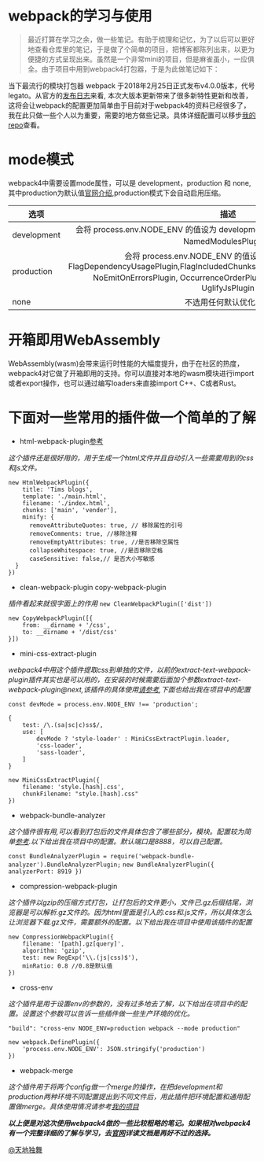 # webpack的学习与使用

>最近打算在学习之余，做一些笔记。有助于梳理和记忆，为了以后可以更好地查看仓库里的笔记，于是做了个简单的项目，把博客都陈列出来，以更为便捷的方式呈现出来。虽然是一个非常mini的项目，但是麻雀虽小，一应俱全。由于项目中用到webpack4打包器，于是为此做笔记如下：

当下最流行的模块打包器 webpack 于2018年2月25日正式发布v4.0.0版本，代号legato。从官方的[发布日志](https://github.com/webpack/webpack/releases/tag/v4.0.0)来看, 本次大版本更新带来了很多新特性更新和改善，这将会让webpack的配置更加简单由于目前对于webpack4的资料已经很多了， 我在此只做一些个人以为重要，需要的地方做些记录。具体详细配置可以移步[我的repo](https://github.com/toBeUrself/toBeUrself.github.io)查看。

# mode模式

webpack4中需要设置mode属性，可以是 development，production 和 none, 其中production为默认值[官网介绍](https://webpack.docschina.org/concepts/mode/),production模式下会自动启用压缩。

 选项|描述
--|:--:
development|会将 process.env.NODE_ENV 的值设为 development。启用 NamedChunksPlugin 和 NamedModulesPlugin。
production|会将 process.env.NODE_ENV 的值设为 production。启用 FlagDependencyUsagePlugin,FlagIncludedChunksPlugin,ModuleConcatenationPlugin, NoEmitOnErrorsPlugin, OccurrenceOrderPlugin, SideEffectsFlagPlugin 和 UglifyJsPlugin
none|不选用任何默认优化选项

# 开箱即用WebAssembly

WebAssembly(wasm)会带来运行时性能的大幅度提升，由于在社区的热度，webpack4对它做了开箱即用的支持。你可以直接对本地的wasm模块进行import或者export操作，也可以通过编写loaders来直接import C++、C或者Rust。

# 下面对一些常用的插件做一个简单的了解

+ html-webpack-plugin[参考](https://www.cnblogs.com/sunflowerGIS/p/6820912.html)

*这个插件还是很好用的，用于生成一个html文件并且自动引入一些需要用到的css和js文件。*

```
new HtmlWebpackPlugin({
    title: 'Tims blogs',
    template: './main.html',
    filename: './index.html',
    chunks: ['main', 'vender'],
    minify: {
      removeAttributeQuotes: true, // 移除属性的引号
      removeComments: true, //移除注释
      removeEmptyAttributes: true, //是否移除空属性
      collapseWhitespace: true, //是否移除空格
      caseSensitive: false,// 是否大小写敏感
  }
})
```

+ clean-webpack-plugin copy-webpack-plugin

*插件看起来就很字面上的作用*
`new CleanWebpackPlugin(['dist'])`

```
new CopyWebpackPlugin([{
    from: __dirname + '/css',
    to: __dirname + '/dist/css'
}])
```

+ mini-css-extract-plugin

*webpack4中用这个插件提取css到单独的文件，以前的extract-text-webpack-plugin插件其实也是可以用的，在安装的时候需要后面加个参数extract-text-webpack-plugin@next,该插件的具体使用[请参考](https://www.jianshu.com/p/91e60af11cc9),下面也给出我在项目中的配置*

`const devMode = process.env.NODE_ENV !== 'production';`
```
{
    test: /\.(sa|sc|c)ss$/,
    use: [
        devMode ? 'style-loader' : MiniCssExtractPlugin.loader,
        'css-loader',
        'sass-loader',
    ]
}
```
```
new MiniCssExtractPlugin({
    filename: 'style.[hash].css',
    chunkFilename: "style.[hash].css"
})
```

+ webpack-bundle-analyzer

*这个插件很有用,可以看到打包后的文件具体包含了哪些部分，模块。配置较为简单[参考](https://www.jianshu.com/p/4cdaeaa01fd5).以下给出我在项目中的配置。默认端口是8888，可以自己配置。*

`const BundleAnalyzerPlugin = require('webpack-bundle-analyzer').BundleAnalyzerPlugin;`
`new BundleAnalyzerPlugin({ analyzerPort: 8919 })`

+ compression-webpack-plugin

*这个插件以gzip的压缩方式打包，让打包后的文件更小，文件已.gz后缀结尾，浏览器是可以解析.gz文件的。因为html里面是引入的.css和.js文件，所以具体怎么让浏览器下载.gz文件，需要额外的配置。以下给出我在项目中使用该插件的配置*

```
new CompressionWebpackPlugin({
    filename: '[path].gz[query]',
    algorithm: 'gzip',
    test: new RegExp('\\.(js|css)$'),
    minRatio: 0.8 //0.8是默认值
})
```

+ cross-env

*这个插件是用于设置env的参数的，没有过多地去了解，以下给出在项目中的配置。设置这个参数可以告诉一些插件做一些生产环境的优化。*

`"build": "cross-env NODE_ENV=production webpack --mode production"`
```
new webpack.DefinePlugin({
    'process.env.NODE_ENV': JSON.stringify('production')
})
```

+ webpack-merge

*这个插件用于将两个config做一个merge的操作，在把development和production两种环境不同配置提出到不同文件后，用此插件把环境配置和通用配置做merge。具体使用情况请参考[我的项目](https://github.com/toBeUrself/toBeUrself.github.io)*

***以上便是对这次使用webpack4做的一些比较粗略的笔记。如果相对webpack4有一个完整详细的了解与学习，去[官网](https://webpack.docschina.org/concepts/)详读文档是再好不过的选择。***

[@天地独舞](https://tobeurself.github.io/)










